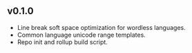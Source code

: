 ## v0.1.0

- Line break soft space optimization for wordless languages.
- Common language unicode range templates.
- Repo init and rollup build script.
